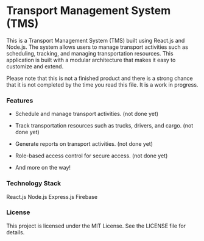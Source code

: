 # **Transport Management System (TMS)**

This is a Transport Management System (TMS) built using React.js and Node.js. The system allows users to manage transport activities such as scheduling, tracking, and managing transportation resources. This application is built with a modular architecture that makes it easy to customize and extend.

Please note that this is not a finished product and there is a strong chance that it is not completed by the time you read this file. It is a work in progress. 

### **Features**
- Schedule and manage transport activities. (not done yet)

- Track transportation resources such as trucks, drivers, and cargo. (not done yet)

- Generate reports on transport activities. (not done yet)

- Role-based access control for secure access. (not done yet)

- And more on the way!

### **Technology Stack**
React.js
Node.js
Express.js
Firebase

### **License**
This project is licensed under the MIT License. See the LICENSE file for details.
